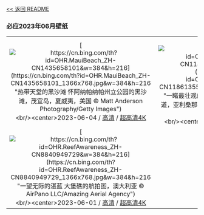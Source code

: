[<< 返回 README](../../README.md)
### 必应2023年06月壁纸
||||
|:---:|:---:|:---:|
|[![https://cn.bing.com/th?id=OHR.MauiBeach_ZH-CN1435658101&w=384&h=216](https://cn.bing.com/th?id=OHR.MauiBeach_ZH-CN1435658101_1366x768.jpg&w=384&h=216 "热带天堂的黑沙滩&#10;怀阿纳帕纳帕州立公园的黑沙滩，茂宜岛，夏威夷，美国&#10;© Matt Anderson Photography/Getty Images")](https://cn.bing.com/search?q=%e6%80%80%e9%98%bf%e7%ba%b3%e5%b8%95%e7%ba%b3%e5%b8%95%e5%b7%9e%e7%ab%8b%e5%85%ac%e5%9b%ad&form=hpcapt&mkt=zh-cn&filters=HpDate:"20230603_1600")<br/><center>2023-06-04 / [高清](https://cn.bing.com/th?id=OHR.MauiBeach_ZH-CN1435658101_1920x1200.jpg&w=1920&h=1200) / [超高清4K](https://cn.bing.com/th?id=OHR.MauiBeach_ZH-CN1435658101_UHD.jpg&w=3840&h=2160)<center/>|[![https://cn.bing.com/th?id=OHR.SouthKaibabTrail_ZH-CN1186135534&w=384&h=216](https://cn.bing.com/th?id=OHR.SouthKaibabTrail_ZH-CN1186135534_1366x768.jpg&w=384&h=216 "一睹最壮观的峡谷&#10;大峡谷国家公园的南凯巴布步道，亚利桑那州，美国&#10;© Roman Khomlyak/Getty Images")](https://cn.bing.com/search?q=%e5%a4%a7%e5%b3%a1%e8%b0%b7%e5%9b%bd%e5%ae%b6%e5%85%ac%e5%9b%ad&form=hpcapt&mkt=zh-cn&filters=HpDate:"20230602_1600")<br/><center>2023-06-03 / [高清](https://cn.bing.com/th?id=OHR.SouthKaibabTrail_ZH-CN1186135534_1920x1200.jpg&w=1920&h=1200) / [超高清4K](https://cn.bing.com/th?id=OHR.SouthKaibabTrail_ZH-CN1186135534_UHD.jpg&w=3840&h=2160)<center/>|[![https://cn.bing.com/th?id=OHR.GemsbokNamibia_ZH-CN0963988839&w=384&h=216](https://cn.bing.com/th?id=OHR.GemsbokNamibia_ZH-CN0963988839_1366x768.jpg&w=384&h=216 "被沙海包围&#10;沙丘中的南非剑羚，纳米比亚&#10;© Sergey Gorshkov/Alamy")](https://cn.bing.com/search?q=%e5%8d%97%e9%9d%9e%e5%89%91%e7%be%9a&form=hpcapt&mkt=zh-cn&filters=HpDate:"20230601_1600")<br/><center>2023-06-02 / [高清](https://cn.bing.com/th?id=OHR.GemsbokNamibia_ZH-CN0963988839_1920x1200.jpg&w=1920&h=1200) / [超高清4K](https://cn.bing.com/th?id=OHR.GemsbokNamibia_ZH-CN0963988839_UHD.jpg&w=3840&h=2160)<center/>|
|[![https://cn.bing.com/th?id=OHR.ReefAwareness_ZH-CN8840949729&w=384&h=216](https://cn.bing.com/th?id=OHR.ReefAwareness_ZH-CN8840949729_1366x768.jpg&w=384&h=216 "一望无际的湛蓝&#10;大堡礁的航拍图，澳大利亚&#10;© AirPano LLC/Amazing Aerial Agency")](https://cn.bing.com/search?q=%e5%a4%a7%e5%a0%a1%e7%a4%81&form=hpcapt&mkt=zh-cn&filters=HpDate:"20230531_1600")<br/><center>2023-06-01 / [高清](https://cn.bing.com/th?id=OHR.ReefAwareness_ZH-CN8840949729_1920x1200.jpg&w=1920&h=1200) / [超高清4K](https://cn.bing.com/th?id=OHR.ReefAwareness_ZH-CN8840949729_UHD.jpg&w=3840&h=2160)<center/>
